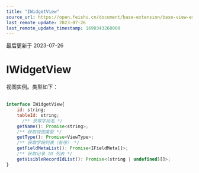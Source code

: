 ```yaml
---
title: "IWidgetView"
source_url: https://open.feishu.cn/document/base-extension/base-view-extensions/data-type/iwidgetview
last_remote_update: 2023-07-26
last_remote_update_timestamp: 1690343260000
---
```

最后更新于 2023-07-26

# IWidgetView

视图实例。类型如下：
<br><br>
```js
interface IWidgetView{
    id: string;
    tableId: string;
      /** 获取字段名 */
    getName(): Promise<string>;
    /** 获取视图类型 */
    getType(): Promise<ViewType>;
    /** 获取字段列表（有序） */
    getFieldMetaList(): Promise<IFieldMeta[]>;
    /** 获取记录 ID 列表 */
    getVisibleRecordIdList(): Promise<(string | undefined)[]>;
}
```
